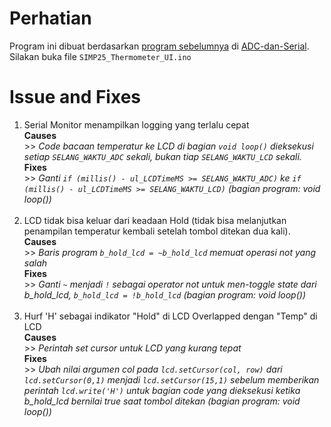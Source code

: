 # Perhatian
Program ini dibuat berdasarkan [program sebelumnya](https://github.com/BerlianOkaI/SIMP25/blob/main/ADC-dan-Serial/Example/SIMP25_Temperature/SIMP25_Temperature.ino) di [ADC-dan-Serial](https://github.com/BerlianOkaI/SIMP25/tree/main/ADC-dan-Serial). Silakan buka file `SIMP25_Thermometer_UI.ino`


# Issue and Fixes
1. Serial Monitor menampilkan logging yang terlalu cepat
   <br/> **Causes**
   <br/> >> _Code bacaan temperatur ke LCD di bagian `void loop()` dieksekusi setiap `SELANG_WAKTU_ADC` sekali, bukan tiap `SELANG_WAKTU_LCD` sekali._
   <br/> **Fixes**
   <br/> >> _Ganti `if (millis() - ul_LCDTimeMS >= SELANG_WAKTU_ADC)` ke `if (millis() - ul_LCDTimeMS >= SELANG_WAKTU_LCD)` (bagian program: void loop())_ \
   <br/>  
2. LCD tidak bisa keluar dari keadaan Hold (tidak bisa melanjutkan penampilan temperatur kembali setelah tombol ditekan dua kali).
   <br/> **Causes**
   <br/> >> _Baris program `b_hold_lcd = ~b_hold_lcd` memuat operasi not yang salah_
   <br/> **Fixes**
   <br/> >> _Ganti `~` menjadi `!` sebagai operator not untuk men-toggle state dari b_hold_lcd, `b_hold_lcd = !b_hold_lcd` (bagian program: void loop())_\
   <br/>
3. Hurf 'H' sebagai indikator "Hold" di LCD Overlapped dengan "Temp" di LCD
   <br/> **Causes**
   <br/> >> _Perintah set cursor untuk LCD yang kurang tepat_
   <br/> **Fixes**
   <br/> >> _Ubah nilai argumen col pada `lcd.setCursor(col, row)` dari `lcd.setCursor(0,1)` menjadi `lcd.setCursor(15,1)` sebelum memberikan perintah `lcd.write('H')` untuk bagian code yang dieksekusi ketika b_hold_lcd bernilai true saat tombol ditekan (bagian program: void loop())_
